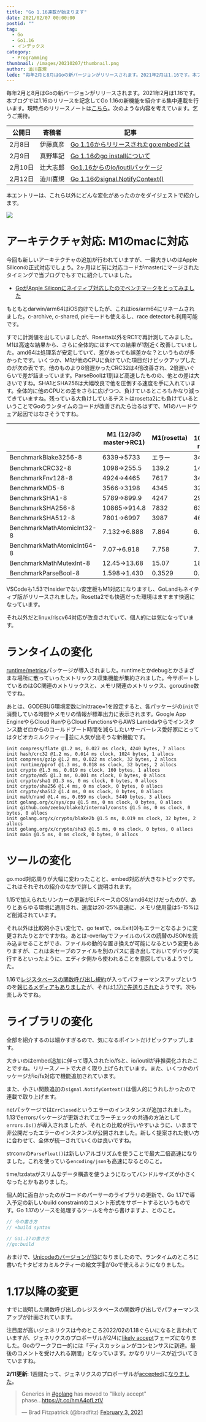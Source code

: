 ```yaml
---
title: "Go 1.16連載が始まります"
date: 2021/02/07 00:00:00
postid: ""
tag:
  - Go
  - Go1.16
  - インデックス
category:
  - Programming
thumbnail: /images/20210207/thumbnail.png
author: 澁川喜規
lede: "毎年2月と8月はGoの新バージョンがリリースされます。2021年2月は1.16です。本ブログでは1.16のリリースを記念してGo 1.16の新機能を紹介する集中連載を行います"
---
```


毎年2月と8月はGoの新バージョンがリリースされます。2021年2月は1.16です。本ブログでは1.16のリリースを記念してGo 1.16の新機能を紹介する集中連載を行います。現時点のリリースノートは[こちら](https://tip.golang.org/doc/go1.16)。次のような内容を考えています。乞うご期待。

| 公開日  | 寄稿者   | 記事                                   |
|---------|----------|----------------------------------------|
| 2月8日  | 伊藤真彦 | [Go 1.16からリリースされたgo:embedとは](/articles/20210208/)  |
| 2月9日  | 真野隼記 | [Go 1.16のgo installについて](/articles/20210209/)            |
| 2月10日 | 辻大志郎 | [Go1.16からのio/ioutilパッケージ](/articles/20210210/)        |
| 2月12日 | 澁川喜規 | [Go 1.16のsignal.NotifyContext()](/articles/20210212/)        |

本エントリーは、これら以外にどんな変化があったのかをダイジェストで紹介します。

<img src="/images/20210207/Go_Logo.png" loading="lazy">

# アーキテクチャ対応: M1のmacに対応

今回も新しいアーキテクチャの追加が行われていますが、一番大きいのはApple Siliconの正式対応でしょう。2ヶ月ほど前に対応コードがmasterにマージされたタイミングで当ブログでもすでに紹介していました。

* [GoがApple Siliconにネイティブ対応したのでベンチマークをとってみました](/articles/20201203/)

もともとdarwin/arm64はiOS向けでしたが、これはios/arm64にリネームされました。c-archive, c-shared, pieモードも使えるし、race detectorも利用可能です。

すでに計測値を出していましたが、Rosetta以外をRC1で再計測してみました。M1は高速な結果から、さらに全体的にはすべての結果が1割近く改善していました。amd64は処理系が安定していて、差があっても誤差かな？というものが多かったです。いくつか、M1が他のCPUに負けていた項目だけピックアップしたのが次の表です。他のものより8倍遅かったCRC32は4倍改善され、2倍遅いぐらいで差が詰まっています。ParseBoolは1割ほど高速したものの、他との差は大きいですね。SHA1とSHA256は大幅改良で他を圧倒する速度を手に入れています。全体的に他のCPUとの差をさらに広げつつ、負けているところもかなり減ってきていますね。残っている大負けしているテストはrosetta2にも負けているということでGoのランタイムのコードが改善されたら治るはずで、M1のハードウェア起因ではなさそうですね。

|                                | M1 (12/3のmaster→RC1)     | M1(rosetta) | Core i5-1030G7 (12/3のmaster→RC1) | Ryzen 9 4900HS (12/3のmaster→RC1) |
| ------------------------------ | ------ | ----------- | -------------- | -------------- |
| BenchmarkBlake3256-8           | 6339→5733   | エラー           | 3460→3764           | 2782→2849           |
| BenchmarkCRC32-8               | 1098→255.5   | 139.2       | 140.5→143.5          | 163.7→169.8          |
| BenchmarkFnv128-8              | 4924→4465   | 7617        | 3448→3598           | 6084→6026           |
| BenchmarkMD5-8                 | 3566→3198   | 4345        | 3283→3209           | 2635→2603           |
| BenchmarkSHA1-8                | 5789→899.9   | 4247        | 2924→3177           | 2041→2086           |
| BenchmarkSHA256-8              | 10865→914.8   | 7832        | 6361→6473           | 4346→4612           |
| BenchmarkSHA512-8              | 7801→6997   | 3987        | 4685→4816           | 2939→3224           |
| BenchmarkMathAtomicInt32-8     | 7.132→6.888   | 7.864       | 6.562→6.015          | 4.258→4.149          |
| BenchmarkMathAtomicInt64-8     | 7.07→6.918   | 7.758       | 7.079→5.890          | 4.231→4.167          |
| BenchmarkMathMutexInt-8        | 12.45→13.68  | 15.07       | 18.69→15.58          | 8.776→8.589          |
| BenchmarkParseBool-8           | 1.598→1.430   | 0.3529      | 0.3532→0.3147         | 0.3208→0.5364         |

VSCodeも1.53でInsiderでない安定板もM1対応になりますし、GoLandもネイティブ版がリリースされました。Rosetta2でも快適だった環境はますます快適になっています。

それ以外だとlinux/riscv64対応が改良されていて、個人的には気になっています。

# ランタイムの変化

[runtime/metrics](https://tip.golang.org/pkg/runtime/metrics/)パッケージが導入されました。runtimeとかdebugとかさまざまな場所に散っていったメトリックス収集機能が集約されました。今サポートしているのはGC関連のメトリックスと、メモリ関連のメトリックス、goroutine数ですね。

あとは、GODEBUG環境変数にinittrace=1を設定すると、各パッケージの``init``で消費している時間やメモリの情報が標準出力に表示されます。Google App EngineやらCloud RunやらCloud FunctionsやらAWS Lambdaやらでインスタンス数ゼロからのコールドブート時間を減らしたいサーバーレス愛好家にとってはタピオカミルクティー🧋並に人気が出そうな新機能です。



```
init compress/flate @1.2 ms, 0.027 ms clock, 4240 bytes, 7 allocs
init hash/crc32 @1.2 ms, 0.014 ms clock, 1024 bytes, 1 allocs
init compress/gzip @1.2 ms, 0.022 ms clock, 32 bytes, 2 allocs
init runtime/pprof @1.3 ms, 0.018 ms clock, 32 bytes, 2 allocs
init crypto @1.3 ms, 0.019 ms clock, 160 bytes, 1 allocs
init crypto/md5 @1.3 ms, 0.001 ms clock, 0 bytes, 0 allocs
init crypto/sha1 @1.3 ms, 0 ms clock, 0 bytes, 0 allocs
init crypto/sha256 @1.4 ms, 0 ms clock, 0 bytes, 0 allocs
init crypto/sha512 @1.4 ms, 0 ms clock, 0 bytes, 0 allocs
init math/rand @1.4 ms, 0.059 ms clock, 5440 bytes, 3 allocs
init golang.org/x/sys/cpu @1.5 ms, 0 ms clock, 0 bytes, 0 allocs
init github.com/zeebo/blake3/internal/consts @1.5 ms, 0 ms clock, 0 bytes, 0 allocs
init golang.org/x/crypto/blake2b @1.5 ms, 0.019 ms clock, 32 bytes, 2 allocs
init golang.org/x/crypto/sha3 @1.5 ms, 0 ms clock, 0 bytes, 0 allocs
init main @1.5 ms, 0 ms clock, 0 bytes, 0 allocs
```

# ツールの変化

go.mod対応周りが大幅に変わったことと、embed対応が大きなトピックです。これはそれぞれの紹介のなかで詳しく説明されます。

1.15で加えられたリンカーの更新がELFベースのOS/amd64だけだったのが、ありとあらゆる環境に適用され、速度は20-25%高速に、メモリ使用量は5-15%ほど削減されています。

それ以外は比較的小さい変化で、go testで、os.Exit(0)もエラーとなるように変更されたりとかですかね。あとは-overlayでファイルのパスの読替のJSONを読み込ませることができ、ファイルの動的な置き換えが可能になるという変更もありますが、これは未セーブのファイルを別のパスに書き出しておいてデバッグ実行するといったように、エディタ側から使われることを意図しているようでした。

1.16で[レジスタベースの関数呼び出し規約](https://go.googlesource.com/proposal/+/refs/changes/78/248178/1/design/40724-register-calling.md)が入ってパフォーマンスアップというのを[報じるメディアもありました](https://www.infoq.com/news/2020/08/go-register-calling-convention/)が、それは[1.17に先送りされた](https://github.com/golang/go/issues/40724)ようです。次も楽しみですね。

# ライブラリの変化

全部を紹介するのは細かすぎるので、気になるポイントだけピックアップします。

大きいのはembed追加に伴って導入されたio/fsと、io/ioutilが非推奨化されたことですね。リリースノートで大きく取り上げられています。また、いくつかのパッケージがio/fs対応で機能追加されています。

また、小さい関数追加の``signal.NotifyContext()``は個人的にうれしかったので連載で取り上げます。

netパッケージでは``ErrClosed``というエラーのインスタンスが追加されました。1.13でerrorsパッケージが更新されてエラーチェックの共通の方法として``errors.Is()``が導入されましたが、それとの比較が行いやすいように、いままで非公開だったエラーのインスタンスが公開されました。新しく提案された使い方に合わせて、全体が統一されていくのは良いですね。

strconvの``ParseFloat()``は新しいアルゴリズムを使うことで最大二倍高速になりました。これを使っている``encoding/json``も高速になるとのこと。

time/tzdataがスリムなデータ構造を使うようになってバンドルサイズが小さくなったとかもありました。

個人的に面白かったのがコードのパーサーのライブラリの更新で、Go 1.17で導入予定の新しいbuild constraintのコメント形式をサポートするというものです。Go 1.17のソースを処理するツールを今から書けますよ、とのこと。

```go
// 今の書き方
// +build syntax

// Go1.17の書き方
//go:build
```

おまけで、[Unicodeのバージョンが13](https://emojipedia.org/unicode-13.0/)になりましたので、ランタイムのところに書いた↑タピオカミルクティーの絵文字🧋がGoで使えるようになりました。

# 1.17以降の変更

すでに説明した関数呼び出しのレジスタベースの関数呼び出しでパフォーマンスアップが計画されています。

注目度が高いジェネリクスは今のところ2022/02の1.18ぐらいになると言われていますが、ジェネリクスのプロポーザルが2/4に[likely accept](https://github.com/golang/proposal#likely-accept)フェーズになりました。Goのワークフロー的には「ディスカッションがコンセンサスに到達。最後のコメントを受け入れる期間」となっています。かなりリリースが近づいてきていますね。


**2/11更新**: 1週間たって、ジェネリクスのプロポーザルが[accepted](https://github.com/golang/proposal#accepted)に[なりました](https://github.com/golang/go/issues/43651#issuecomment-776944155)。

<blockquote class="twitter-tweet"><p lang="en" dir="ltr">Generics in <a href="https://twitter.com/hashtag/golang?src=hash&amp;ref_src=twsrc%5Etfw">#golang</a> has moved to &quot;likely accept&quot; phase...<a href="https://t.co/hmA4ofLztV">https://t.co/hmA4ofLztV</a></p>&mdash; Brad Fitzpatrick (@bradfitz) <a href="https://twitter.com/bradfitz/status/1357032025362862080?ref_src=twsrc%5Etfw">February 3, 2021</a></blockquote> <script async src="https://platform.twitter.com/widgets.js" charset="utf-8"></script>


